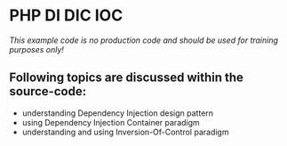 PHP DI DIC IOC
==============

*This example code is no production code and should be used for training purposes only!*


Following topics are discussed within the source-code:
------------------------------------------------------

- understanding Dependency Injection design pattern
- using Dependency Injection Container paradigm
- understanding and using Inversion-Of-Control paradigm



